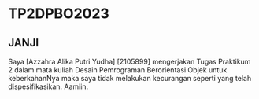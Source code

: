 # TP2DPBO2023

## JANJI
Saya [Azzahra Alika Putri Yudha] [2105899] mengerjakan Tugas Praktikum 2 dalam mata kuliah Desain Pemrograman Berorientasi Objek untuk keberkahanNya maka saya tidak melakukan kecurangan seperti yang telah dispesifikasikan. Aamiin. 

